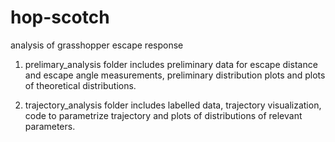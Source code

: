 # hop-scotch
 analysis of grasshopper escape response


1. prelimary_analysis folder includes preliminary data for escape distance and escape angle measurements, preliminary distribution plots and plots of theoretical distributions.

2. trajectory_analysis folder includes labelled data, trajectory visualization, code to parametrize trajectory and plots of distributions of relevant parameters.

